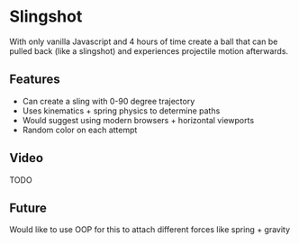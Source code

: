 # Slingshot

With only vanilla Javascript and 4 hours of time create a ball that can be pulled back (like a slingshot) and experiences projectile motion afterwards.

## Features
- Can create a sling with 0-90 degree trajectory
- Uses kinematics + spring physics to determine paths
- Would suggest using modern browsers + horizontal viewports
- Random color on each attempt 

## Video
TODO

## Future
Would like to use OOP for this to attach different forces like spring + gravity
